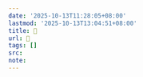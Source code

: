 ```yaml
---
date: '2025-10-13T11:28:05+08:00'
lastmod: '2025-10-13T13:04:51+08:00'
title: 󰛘
url: 󰛘
tags: []
src:
note:
---
```

